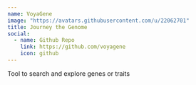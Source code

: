 ```yaml
---
name: VoyaGene
image: "https://avatars.githubusercontent.com/u/22062701"
title: Journey the Genome
social:
  - name: Github Repo
    link: https://github.com/voyagene
    icon: github
---
```


Tool to search and explore genes or traits